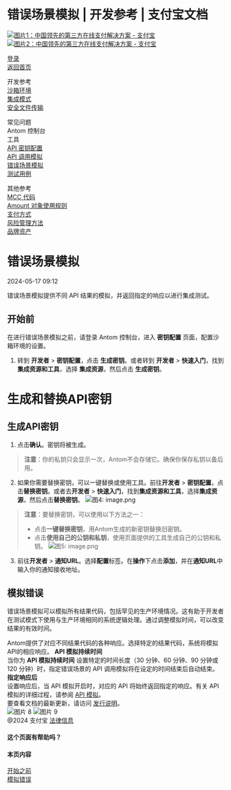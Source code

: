 错误场景模拟 | 开发参考 | 支付宝文档
===============

[![图片1：中国领先的第三方在线支付解决方案 - 支付宝](https://ac.alipay.com/storage/2024/3/26/d66c43c0-440d-4c97-9976-f2028a2c8c5e.svg)](/docs/) [![图片2：中国领先的第三方在线支付解决方案 - 支付宝](https://ac.alipay.com/storage/2024/3/26/a48bd336-aea0-4f16-bf83-616eacbb4434.svg)](/docs/)

[登录](https://global.alipay.com/ilogin/account_login.htm?goto=https%3A%2F%2Fglobal.alipay.com%2Fdocs%2Fac%2Fref%2Ferror_scenario_sim_en)  
[返回首页](../../)  

开发参考  
[沙箱环境](/docs/ac/ref/sandbox)  
[集成模式](/docs/ac/ref/oy9921)  
[安全文件传输](/docs/ac/ref/xgcpey)  

常见问题  
Antom 控制台  
工具  
[API 密钥配置](/docs/ac/ref/key_config_en)  
[API 调用模拟](/docs/ac/ref/api_call_sim_en)  
[错误场景模拟](/docs/ac/ref/error_scenario_sim_en)  
[测试用例](/docs/ac/ref/test_case_en)  

其他参考  
[MCC 代码](/docs/ac/ref/mcccodes)  
[Amount 对象使用规则](/docs/ac/ref/cc)  
[支付方式](/docs/ac/ref/payment_method)  
[风险管理方法](/docs/ac/ref/risk_methods)  
[品牌资产](/docs/ac/ref/brandasset)  

错误场景模拟
=========================

2024-05-17 09:12

错误场景模拟提供不同 API 结果的模拟，并返回指定的响应以进行集成测试。

开始前
----------------

在进行错误场景模拟之前，请登录 Antom 控制台，进入 **密钥配置** 页面，配置沙箱环境的设置。

1.  转到 **开发者** > **密钥配置**，点击 **生成密钥**。或者转到 **开发者** > **快速入门**，找到 **集成资源和工具**，选择 **集成资源**，然后点击 **生成密钥**。
# 生成和替换API密钥
## 生成API密钥
1. 点击**确认**。密钥将被生成。
> **注意**：你的私钥只会显示一次，Antom不会存储它。确保你保存私钥以备后用。

2. 如果你需要替换密钥，可以一键替换或使用工具。前往**开发者** > **密钥配置**，点击**替换密钥**。或者去**开发者** > **快速入门**，找到**集成资源和工具**，选择**集成资源**，然后点击**替换密钥**。
![图4: image.png](https://idocs-assets.marmot-cloud.com/storage/idocs87c36dc8dac653c1/1712137611781-9743d2cb-5fdd-44b9-8e45-e42b20a3e4d5.png)
> **注意**：要替换密钥，可以使用以下方法之一：
>
> * 点击**一键替换密钥**，用Antom生成的新密钥替换旧密钥。
> * 点击**使用自己的公钥和私钥**，使用页面提供的工具生成自己的公钥和私钥。
![图5: image.png](https://idocs-assets.marmot-cloud.com/storage/idocs87c36dc8dac653c1/1712137654651-e86f8602-e997-40cd-8d71-2be8aa82e260.png)

3. 前往**开发者** > **通知URL**。选择**配置**标签。在**操作**下点击**添加**，并在**通知URL**中输入你的通知接收地址。

## 模拟错误
错误场景模拟可以模拟所有结果代码，包括罕见的生产环境情况。这有助于开发者在测试模式下使用与生产环境相同的系统逻辑处理。通过调整模拟时间，可以改变结果的有效时间。

Antom提供了对应不同结果代码的各种响应。选择特定的结果代码，系统将模拟API的相应响应。
**API 模拟持续时间**  
当你为 **API 模拟持续时间** 设置特定的时间长度（30 分钟、60 分钟、90 分钟或 120 分钟）时，指定错误场景的 API 调用模拟将在设定的时间结束后自动结束。  
**指定响应后**  
设置响应后，当 API 模拟开启时，对应的 API 将始终返回指定的响应。有关 API 模拟的详细过程，请参阅 [API 模拟](https://global.alipay.com/docs/ac/ref/api_call_sim_en)。  
要查看文档的最新更新，请访问 [发行说明](https://global.alipay.com/docs/releasenotes)。  
![图片 8](https://ac.alipay.com/storage/2021/5/20/19b2c126-9442-4f16-8f20-e539b1db482a.png) ![图片 9](https://ac.alipay.com/storage/2021/5/20/e9f3f154-dbf0-455f-89f0-b3d4e0c14481.png)  
@2024 支付宝 [法律信息](https://global.alipay.com/docs/ac/platform/membership)  

#### 这个页面有帮助吗？  

#### 本页内容  
[开始之前](#m6FGi "开始之前")  
[模拟错误](#PfS2Z "模拟错误")